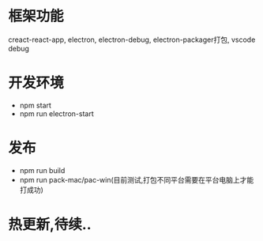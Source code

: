 # 框架功能
creact-react-app, electron, electron-debug, electron-packager打包, vscode debug
# 开发环境
- npm start
- npm run electron-start
# 发布
- npm run build
- npm run pack-mac/pac-win(目前测试,打包不同平台需要在平台电脑上才能打成功)
# 热更新,待续..